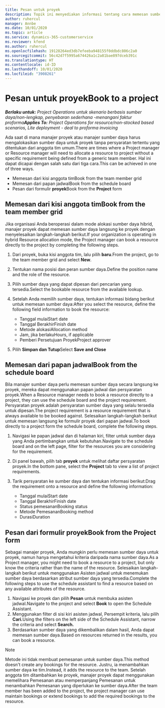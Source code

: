 ```yaml
---
title: Pesan untuk proyek
description: Topik ini menyediakan informasi tentang cara memesan sumber daya untuk proyek.
author: ruhercul
manager: Annbe
ms.date: 10/01/2020
ms.topic: article
ms.service: dynamics-365-customerservice
ms.reviewer: kfend
ms.author: ruhercul
ms.openlocfilehash: 19128264ed3db7efeeba948155f0ddbdc806c2a0
ms.sourcegitcommit: 56c42d7f5995a674426a1c2a81bae897dceb391c
ms.translationtype: HT
ms.contentlocale: id-ID
ms.lasthandoff: 10/01/2020
ms.locfileid: "3908261"
---
```

# <a name="book-to-a-project"></a><span data-ttu-id="8ff38-103">Pesan untuk proyek</span><span class="sxs-lookup"><span data-stu-id="8ff38-103">Book to a project</span></span>

<span data-ttu-id="8ff38-104">_**Berlaku untuk:** Project Operations untuk skenario berbasis sumber daya/non-lengkap, penyebaran sederhana -menangani faktur proforma_</span><span class="sxs-lookup"><span data-stu-id="8ff38-104">_**Applies To:** Project Operations for resource/non-stocked based scenarios, Lite deployment - deal to proforma invoicing_</span></span>

<span data-ttu-id="8ff38-105">Ada saat di mana manajer proyek atau manajer sumber daya harus mengalokasikan sumber daya untuk proyek tanpa persyaratan tertentu yang ditentukan dari anggota tim umum.</span><span class="sxs-lookup"><span data-stu-id="8ff38-105">There are times where a Project manager or Resource manager will need to allocate a resource to project without a specific requirement being defined from a generic team member.</span></span> <span data-ttu-id="8ff38-106">Hal ini dapat dicapai dengan salah satu dari tiga cara.</span><span class="sxs-lookup"><span data-stu-id="8ff38-106">This can be achieved in one of three ways.</span></span>

- <span data-ttu-id="8ff38-107">Memesan dari kisi anggota tim</span><span class="sxs-lookup"><span data-stu-id="8ff38-107">Book from the team member grid</span></span>
- <span data-ttu-id="8ff38-108">Memesan dari papan jadwal</span><span class="sxs-lookup"><span data-stu-id="8ff38-108">Book from the schedule board</span></span>
- <span data-ttu-id="8ff38-109">Pesan dari formulir **proyek**</span><span class="sxs-lookup"><span data-stu-id="8ff38-109">Book from the **Project** form</span></span>

## <a name="book-from-the-team-member-grid"></a><span data-ttu-id="8ff38-110">Memesan dari kisi anggota tim</span><span class="sxs-lookup"><span data-stu-id="8ff38-110">Book from the team member grid</span></span>

<span data-ttu-id="8ff38-111">Jika organisasi Anda beroperasi dalam mode alokasi sumber daya hibrid, manajer proyek dapat memesan sumber daya langsung ke proyek dengan menyelesaikan langkah-langkah berikut.</span><span class="sxs-lookup"><span data-stu-id="8ff38-111">If your organization is operating in hybrid Resource allocation mode, the Project manager can book a resource directly to the project by completing the following steps.</span></span>

1. <span data-ttu-id="8ff38-112">Dari proyek, buka kisi anggota tim, lalu pilih **baru**.</span><span class="sxs-lookup"><span data-stu-id="8ff38-112">From the project, go to the team member grid and select **New**.</span></span>
2. <span data-ttu-id="8ff38-113">Tentukan nama posisi dan peran sumber daya.</span><span class="sxs-lookup"><span data-stu-id="8ff38-113">Define the position name and the role of the resource.</span></span>
3. <span data-ttu-id="8ff38-114">Pilih sumber daya yang dapat dipesan dari pencarian yang tersedia.</span><span class="sxs-lookup"><span data-stu-id="8ff38-114">Select the bookable resource from the available lookup.</span></span>
4. <span data-ttu-id="8ff38-115">Setelah Anda memilih sumber daya, tentukan informasi bidang berikut untuk memesan sumber daya:</span><span class="sxs-lookup"><span data-stu-id="8ff38-115">After you select the resource, define the following field information to book the resource:</span></span>

    - <span data-ttu-id="8ff38-116">Tanggal mulai</span><span class="sxs-lookup"><span data-stu-id="8ff38-116">Start date</span></span>
    - <span data-ttu-id="8ff38-117">Tanggal Berakhir</span><span class="sxs-lookup"><span data-stu-id="8ff38-117">Finish date</span></span>
    - <span data-ttu-id="8ff38-118">Metode alokasi</span><span class="sxs-lookup"><span data-stu-id="8ff38-118">Allocation method</span></span>
    - <span data-ttu-id="8ff38-119">Jam, jika berlaku</span><span class="sxs-lookup"><span data-stu-id="8ff38-119">Hours, if applicable</span></span>
    - <span data-ttu-id="8ff38-120">Pemberi Persetujuan Proyek</span><span class="sxs-lookup"><span data-stu-id="8ff38-120">Project approver</span></span>

6. <span data-ttu-id="8ff38-121">Pilih **Simpan dan Tutup**</span><span class="sxs-lookup"><span data-stu-id="8ff38-121">Select **Save and Close**</span></span>

## <a name="book-from-the-schedule-board"></a><span data-ttu-id="8ff38-122">Memesan dari papan jadwal</span><span class="sxs-lookup"><span data-stu-id="8ff38-122">Book from the schedule board</span></span>

<span data-ttu-id="8ff38-123">Bila manajer sumber daya perlu memesan sumber daya secara langsung ke proyek, mereka dapat menggunakan papan jadwal dan persyaratan proyek.</span><span class="sxs-lookup"><span data-stu-id="8ff38-123">When a Resource manager needs to book a resource directly to a project, they can use the schedule board and the project requirement.</span></span> <span data-ttu-id="8ff38-124">Persyaratan proyek adalah persyaratan sumber daya yang selalu tersedia untuk dipesan.</span><span class="sxs-lookup"><span data-stu-id="8ff38-124">The project requirement is a resource requirement that is always available to be booked against.</span></span> <span data-ttu-id="8ff38-125">Selesaikan langkah-langkah berikut untuk memesan langsung ke formulir proyek dari papan jadwal.</span><span class="sxs-lookup"><span data-stu-id="8ff38-125">To book directly to a project form the schedule board, complete the following steps.</span></span>

1. <span data-ttu-id="8ff38-126">Navigasi ke papan jadwal dan di halaman kiri, filter untuk sumber daya yang Anda pertimbangkan untuk kebutuhan.</span><span class="sxs-lookup"><span data-stu-id="8ff38-126">Navigate to the schedule board and on the left page, filter for the resources you are considering for the requirement.</span></span>
2. <span data-ttu-id="8ff38-127">Di panel bawah, pilih tab **proyek** untuk melihat daftar persyaratan proyek.</span><span class="sxs-lookup"><span data-stu-id="8ff38-127">In the bottom pane, select the **Project** tab to view a list of project requirements.</span></span>
3. <span data-ttu-id="8ff38-128">Tarik persyaratan ke sumber daya dan tentukan informasi berikut:</span><span class="sxs-lookup"><span data-stu-id="8ff38-128">Drag the requirement onto a resource and define the following information:</span></span>

    - <span data-ttu-id="8ff38-129">Tanggal mulai</span><span class="sxs-lookup"><span data-stu-id="8ff38-129">Start date</span></span>
    - <span data-ttu-id="8ff38-130">Tanggal Berakhir</span><span class="sxs-lookup"><span data-stu-id="8ff38-130">Finish date</span></span>
    - <span data-ttu-id="8ff38-131">Status pemesanan</span><span class="sxs-lookup"><span data-stu-id="8ff38-131">Booking status</span></span>
    - <span data-ttu-id="8ff38-132">Metode Pemesanan</span><span class="sxs-lookup"><span data-stu-id="8ff38-132">Booking method</span></span>
    - <span data-ttu-id="8ff38-133">Durasi</span><span class="sxs-lookup"><span data-stu-id="8ff38-133">Duration</span></span>

## <a name="book-from-the-project-form"></a><span data-ttu-id="8ff38-134">Pesan dari formulir proyek</span><span class="sxs-lookup"><span data-stu-id="8ff38-134">Book from the Project form</span></span>

<span data-ttu-id="8ff38-135">Sebagai manajer proyek, Anda mungkin perlu memesan sumber daya untuk proyek, namun hanya mengetahui kriteria daripada nama sumber daya.</span><span class="sxs-lookup"><span data-stu-id="8ff38-135">As a Project manager, you might need to book a resource to a project, but only know the criteria rather than the name of the resource.</span></span> <span data-ttu-id="8ff38-136">Selesaikan langkah-langkah berikut untuk menggunakan Asisten jadwal untuk menemukan sumber daya berdasarkan atribut sumber daya yang tersedia.</span><span class="sxs-lookup"><span data-stu-id="8ff38-136">Complete the following steps to use the schedule assistant to find a resource based on any available attributes of the resource.</span></span> 

1. <span data-ttu-id="8ff38-137">Navigasi ke proyek dan pilih **Pesan** untuk membuka asisten jadwal.</span><span class="sxs-lookup"><span data-stu-id="8ff38-137">Navigate to the project and select **Book** to open the Schedule Assistant.</span></span>
2. <span data-ttu-id="8ff38-138">Menggunakan filter di sisi kiri asisten jadwal, Persempit kriteria, lalu pilih **Cari.**</span><span class="sxs-lookup"><span data-stu-id="8ff38-138">Using the filters on the left side of the Schedule Assistant, narrow the criteria and select **Search.**</span></span>
3. <span data-ttu-id="8ff38-139">Berdasarkan sumber daya yang dikembalikan dalam hasil, Anda dapat memesan sumber daya.</span><span class="sxs-lookup"><span data-stu-id="8ff38-139">Based on resources returned in the results, you can book a resource.</span></span>

> [!NOTE]
> <span data-ttu-id="8ff38-140">Metode ini tidak membuat pemesanan untuk sumber daya.</span><span class="sxs-lookup"><span data-stu-id="8ff38-140">This method doesn't create any bookings for the resource.</span></span> <span data-ttu-id="8ff38-141">Justru, ia menambahkan sumber daya ke tim.</span><span class="sxs-lookup"><span data-stu-id="8ff38-141">Instead, it adds the resource to the team.</span></span> <span data-ttu-id="8ff38-142">Setelah anggota tim ditambahkan ke proyek, manajer proyek dapat menggunakan memelihara Pemesanan atau memperpanjang Pemesanan untuk menambahkan Pemesanan yang diperlukan ke sumber daya.</span><span class="sxs-lookup"><span data-stu-id="8ff38-142">After the team member has been added to the project, the project manager can use maintain bookings or extend bookings to add the required bookings to the resource.</span></span>
